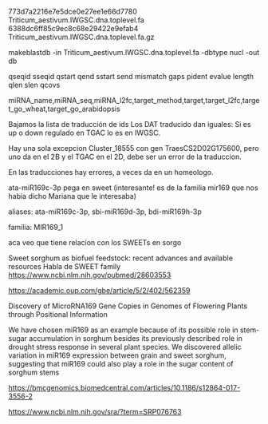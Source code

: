 773d7a2216e7e5dce0e27ee1e66d7780  Triticum_aestivum.IWGSC.dna.toplevel.fa
6388dc6ff85c9ec8c68e29422e9efab4  Triticum_aestivum.IWGSC.dna.toplevel.fa.gz


makeblastdb -in Triticum_aestivum.IWGSC.dna.toplevel.fa -dbtype nucl -out db


qseqid sseqid qstart qend sstart send mismatch gaps pident evalue length qlen slen qcovs


miRNA_name,miRNA_seq,miRNA_l2fc,target_method,target,target_l2fc,target_go_wheat,target_go_arabidopsis 


Bajamos la lista de traducción de ids
Los DAT traducido dan iguales: Si es up o down regulado en TGAC lo es en IWGSC.

Hay una sola excepcion 
Cluster_18555 con gen TraesCS2D02G175600, pero uno da en el 2B y el TGAC en el 2D, debe ser un error de la traduccion.

En las traducciones hay errores, a veces da en un homeologo. 


ata-miR169c-3p pega en sweet (interesante! es de la familia mir169 que nos habia dicho Mariana que le interesaba)

aliases:
ata-miR169c-3p, sbi-miR169d-3p, bdi-miR169h-3p

familia: MIR169_1

aca veo que tiene relacion con los SWEETs en sorgo

Sweet sorghum as biofuel feedstock: recent advances and available resources
Habla de SWEET family
https://www.ncbi.nlm.nih.gov/pubmed/28603553

https://academic.oup.com/gbe/article/5/2/402/562359

Discovery of MicroRNA169 Gene Copies in Genomes of Flowering Plants through Positional Information 


We have chosen miR169 as an example because of its possible role in stem-sugar accumulation in sorghum besides its previously described role in drought stress response in several plant species. We discovered allelic variation in miR169 expression between grain and sweet sorghum, suggesting that miR169 could also play a role in the sugar content of sorghum stems



https://bmcgenomics.biomedcentral.com/articles/10.1186/s12864-017-3556-2

https://www.ncbi.nlm.nih.gov/sra/?term=SRP076763